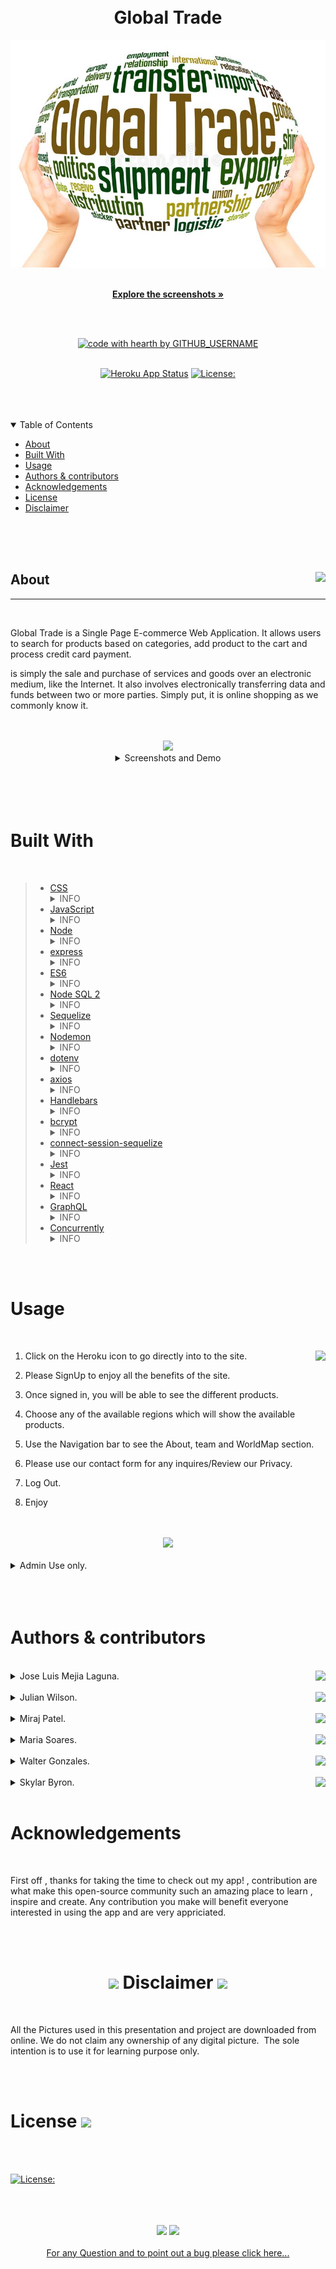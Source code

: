 <br/>
  <br/>





  
  <div align="center">
  
  # Global Trade


  <img src="./img/globaltrade.jpeg"/> 
  <br/>
  <br/>
  
  <a href="#about"><strong>Explore the screenshots »</strong></a>
  <br/>
  <br/>
  
  </div>
  
  
  
  <div align="center">
  <br/>
  


  [![code with hearth by GITHUB_USERNAME](https://img.shields.io/badge/%3C%2F%3E%20with%20%E2%99%A5%20by-miraj00--mejialaguna--juju69--walterlaw19--soaresmaria--skyllarb-ff1414.svg?style=flat-square)](https://github.com/miraj00/global-trade.git)
  <br/>
  <br/>

  [![Heroku App Status](https://img.shields.io/badge/%E2%86%91_Deploy_to-Heroku-7056bf.svg?style=flat)](https://still-eyrie-57534.herokuapp.com//)
  [![License:](https://img.shields.io/badge/License-MPL%202.0-brightgreen.svg)](https://opensource.org/licenses/MPL-2.0)
    
  </div>
  
  <br/>
    <br/>
  <br/>

  
  <details open="open">
  <summary>Table of Contents</summary>
  
  - [About](#about)
  - [Built With](#built-with)
  - [Usage](#Usage)
  - [Authors & contributors](#Authors--contributors)
  - [Acknowledgements](#Acknowledgements)
  - [License](#License) 
  - [Disclaimer](#Disclaimer) 
  
  </details>  
  
  <br/>
    <br/>
  <br/>

  
  ## <div>  About <img align="right" src="https://img.icons8.com/plasticine/100/000000/about.png"/></div>

  ---
  

  <br/>

 Global Trade is a Single Page E-commerce Web Application. It allows users to search for products based on categories, add product to the cart and process credit card payment. 

 is simply the sale and purchase of services and goods over an electronic medium, like the Internet.
It also involves electronically transferring data and funds between two or more parties. Simply put, it is online shopping as we commonly know it.

  <br/>
  <br/>

  <div align="center"><img src="https://img.icons8.com/fluency/48/000000/macbook-pictures.png"/></div>  

  
  <details align="center">
     <summary>Screenshots and Demo</summary>

  <br/> 
  
  <img src="./img/About.JPG"/> 
  <br/>
  <br/>
  <img src="./img/Product.JPG"/> 
  <br/>
  <br/>
  <img src="./img/Contact.JPG"/> 
  <br/>
  <br/>
  <img src="./img/Purchased.JPG"/> 
  <br/>
  <br/>
  <img src="./img/Shoppingcart.JPG"/> 
  <br/>
  <br/>
  <img src="./img/Signup.JPG"/> 
  <br/>
  <br/>
  <img src="./img/Team.JPG"/> 
  <br/>
  <img src="./img/worldmap.JPG">
  <br/>

  <br>
  <br>
  

 <a align="center" href= "https://www.awesomescreenshot.com/video/5448464?key=226c1ccf2356ce4a29794751df356d50"><img src="https://img.icons8.com/external-justicon-lineal-color-justicon/128/000000/external-video-notifications-justicon-lineal-color-justicon.png"/></a>

If you would like to watch the functionality of this application please, <a href= "https://www.awesomescreenshot.com/video/6121753?key=65433510f308e428dab9493229193b71">click here</a>

  </details>
  
  <br/>
  <br/>
  <br/>
  <br/>
  
  
  # Built With
  

  <br/>

> - <a href="https://www.w3schools.com/css/">CSS</a>
    <details>
        <summary>INFO</summary>
        <ul>
            <li> is a programming language used primarily by Web browsers to create a dynamic and interactive experience for the user
        </ul>
    </details> 
> - <a href="https://developer.mozilla.org/en-US/docs/Mozilla/Add-ons/WebExtensions/API">JavaScript</a>
    <details>
        <summary>INFO</summary>
            <ul>
                <li> language for describing the presentation of Web pages, including colors, layout, and fonts. It allows one to adapt the presentation to different types of devices, such as large screens, small screens, or printers. 
            </ul>
        </details> 
> - <a href="https://nodejs.org/en/">Node</a>
    <details>
        <summary>INFO</summary>
            <ul>
                <li> Node.js is an open-source and cross-platform JavaScript runtime environment. is primarily used for non-blocking, event-driven servers, due to its single-threaded nature. It's used for traditional web sites and back-end API services, but was designed with real-time, push-based architectures in mind.
            </ul>
        </details> 
> - <a href="https://www.tutorialspoint.com/nodejs/nodejs_express_framework.htm">express</a>
        <details>
            <summary>INFO</summary>
             <ul>
                <li> Express is to provide server-side logic for web and mobile applications, and as such it's used all over the place.
            </ul>
        </details>
> - <a href="https://www.w3schools.com/js/js_es6.asp">ES6</a>
    <details>
        <summary>INFO</summary>
             <ul>
                <li> JavaScript ES6 brings new syntax and new awesome features to make your code more modern and more readable. It allows you to write less code and do more. ES6 introduces us to many great features like arrow functions, template strings, class destruction, Modules… and more
            </ul>
        </details>    
> - <a href="https://www.npmjs.com/package/mysql2">Node SQL 2</a>
    <details>
        <summary>INFO</summary>
             <ul>
                <li>  it is the standard language for relational database management systems. SQL statements are used to perform tasks such as update data on a database, or retrieve data from a database.
            </ul>
        </details>
> - <a href="https://sequelize.org/v3/">Sequelize</a>
    <details>
        <summary>INFO</summary>
             <ul>
                <li> Sequelize is a powerful library in Javascript that makes it easy to manage a SQL database. Sequelize can layer over different protocols, but here we'll use PostgreSQL. At its core, Sequelize is an Object-Relational Mapper – meaning that it maps an object syntax onto our database schemas. Sequelize uses Node.
            </ul>
        </details>
> - <a href="https://www.npmjs.com/package/nodemon">Nodemon</a>
    <details>
        <summary>INFO</summary>
             <ul>
                <li> nodemon is a tool that helps develop node. js based applications by automatically restarting the node application when file changes in the directory are detected. nodemon does not require any additional changes to your code or method of development.
            </ul>
        </details>
> - <a href="https://www.npmjs.com/package/dotenv">dotenv</a>
    <details>
        <summary>INFO</summary>
             <ul>
                <li> dotenv allows you to separate secrets from your source code. This is useful in a collaborative environment (e.g., work, or open source) where you may not want to share your database login credentials with other people. Instead, you can share the source code while allowing other people to create their own 
            </ul>
        </details>
> - <a href="https://www.npmjs.com/package//axios">axios</a>
    <details>
        <summary>INFO</summary>
             <ul>
                <li> Axios is a Javascript library used to make HTTP requests from node.js or XMLHttpRequests from the browser and it supports the Promise API that is native to JS ES6. It can be used intercept HTTP requests and responses and enables client-side protection against XSRF. It also has the ability to cancel requests. 
            </ul>
        </details>
> - <a href="https://www.npmjs.com/package/express-session">Handlebars</a>
    <details>
        <summary>INFO</summary>
             <ul>
                <li> Handlebars is a simple templating language. It uses a template and an input object to generate HTML or other text formats. Handlebars templates look like regular text with embedded Handlebars expressions.
            </ul>
        </details>
> - <a href="https://www.npmjs.com/package/bcrypt">bcrypt</a>
    <details>
        <summary>INFO</summary>
             <ul>
                <li> Yhe bcrypt hashing function allows us to build a password security platform that scales with computation power and always hashes every password with a salt.
            </ul>
        </details>
> - <a href="https://www.npmjs.com/package/connect-session-sequelize">connect-session-sequelize</a>
    <details>
        <summary>INFO</summary>
             <ul>
                <li> A connect module based on a fork of sequelize-restful that adds a one level of associative capability to a restful API. It also lets you define which model should be exposed through this restful API.
            </ul>
    </details>
> - <a href="https://www.npmjs.com/package/jest">Jest</a>
    <details>
        <summary>INFO</summary>
             <ul>
                <li> Jest is an open-source testing framework built on JavaScript, designed majorly to work with React and React Native based web applications. Often, unit tests are not very useful when run on the frontend of any software. This is mostly because unit tests for the front-end require extensive, time-consuming configuration.
            </ul>
    </details>
> - <a href= "https://reactjs.org">React</a>
    <details>
        <summary>INFO</summary>
        <ul>
        <li>React.js is an open-source JavaScript library that is used for building user interfaces specifically for single-page applications. It’s used for handling the view layer for web and mobile apps. React also allows us to create reusable UI components. React was first created by Jordan Walke, a software engineer working for Facebook. React first deployed on Facebook’s newsfeed in 2011 and on Instagram.com in 2012.
    </ul>
    </details>
> - <a href= "https://graphql.org">GraphQL </a>
    <details>
        <summary>INFO</Summary>
        <ul>
        <li>React.js is an open-source JavaScript library that is used for building user interfaces specifically for single-page applications. It’s used for handling the view layer for web and mobile apps. React also allows us to create reusable UI components. React was first created by Jordan Walke, a software engineer working for Facebook. React first deployed on Facebook’s newsfeed in 2011 and on Instagram.com in 2012.
    </ul>
    </details>
> - <a href= "https://dev.to/tylerlwsmith/exiting-node-js-when-programmatically-using-concurrently-to-run-multiple-scripts-1o78">Concurrently </a> 
    <details>
       <Summary>INFO</Summary>
       <ul>
       <li> Concurrently is a Node package that allows you to run multiple scripts at the same time in Node.js. It's especially useful if you want to run your app's front-end and back-end from a single NPM command.
Concurrently also has a Node API to start concurrent processes programmatically from within a script file. However, if you use concurrently programmatically, it may be unclear how to make sure everything shuts down cleanly when you kill the process in your command line.
   </ul>


  <br/>
  <br/>
  
  #  Usage 
  

  <br/>
    

   1. Click on the Heroku icon to go directly into to the site.<a href="https://still-eyrie-57534.herokuapp.com/" ><img src="https://www.vectorlogo.zone/logos/heroku/heroku-ar21.svg" height="45px"   align="right"/> </a>


   2. Please SignUp to enjoy all the benefits of the site.
   3. Once signed in, you will be able to see the different products.
   4. Choose any of the available regions which will show the available products.
   5. Use the Navigation bar to see the About, team and WorldMap section.
   6. Please use our contact form for any inquires/Review our Privacy.
   7. Log Out.
   8. Enjoy  

  
  <br/>
  <br/>

  <div align="center">
  <img  src="https://img.icons8.com/external-itim2101-flat-itim2101/64/000000/external-administrator-internet-of-things-itim2101-flat-itim2101.png"/>
  </div>

  <br>

 <details >
    <summary>Admin Use only.  </summary>
        <ul>
            <li> Please make sure you are logged in, to be able to make changes on the DataBase.
            https://still-eyrie-57534.herokuapp.com/
 </details>

  <br/>

  <br/>
  <br/>
  
  
  #  Authors & contributors
  

  <br/>



   <details>
  <summary>Jose Luis Mejia Laguna.  <a href="https://github.com/mejialaguna?tab=repositories"  ><img src="https://img.icons8.com/clouds/32/000000/github.png" align="right"/> </a></summary>
    <ul>
        <li> Queries, Mutation, all backend Server side
    </ul>  
  
  </details>

  <br/>


   <details>
  <summary>Julian Wilson.  <a href="https://github.com/juju669?tab=repositories"  ><img src="https://img.icons8.com/clouds/32/000000/github.png" align="right"/></a></summary>
    <ul>
        <li> Connected backend and front end
    </ul>  
  
  </details>

  <br/>


   <details>
  <summary> Miraj Patel. <a href="https://github.com/miraj00?tab=repositories"  ><img src="https://img.icons8.com/clouds/32/000000/github.png" align="right"/></a></summary>
    <ul>
        <li> All front end 
    </ul> 
  
  </details>  

  <br/> 
 

  

  <details>
  <summary>Maria Soares.  <a href="https://github.com/soaresmaria?tab=repositories"  ><img src="https://img.icons8.com/clouds/32/000000/github.png" align="right"/></a></summary>
    <ul>
        <li> Wild Card (helped every one)
    </ul>  
  
  </details> 

  <br/>
 
  <details>
  <summary>Walter Gonzales.  <a href="https://github.com/walterlaw19?tab=repositories"  ><img src="https://img.icons8.com/clouds/32/000000/github.png" align="right"/> </a></summary>
    <ul>
        <li> Added World Map to Function to sidebar assited front end backend
    </ul>  
  
  </details>

  <br/>

  <details>
  <summary> Skylar Byron. <a href= "https://github.com/skyllarb?tab=repositories"><img src="https://img.icons8.com/clouds/32/000000/github.png" align="right"/> </a>
  </summary>
  <ul>
  <li> Wild Card (helped everyone)
  </ul>

</details>

  <br/>



  # Acknowledgements
  

  <br/>

First off , thanks for taking the time to check out my app! , contribution are what make this open-source community such an amazing place to learn , inspire and create. Any contribution you make will benefit everyone interested in using the app and are very appriciated.



  <br/>
  <br/>
  

  # <div align="center"> <img src="https://img.icons8.com/officel/40/000000/disclaimer.png" /> Disclaimer <img src="https://img.icons8.com/fluency/48/000000/disclaimer.png"/></div>
  
  </br>


  
  All the Pictures used in this presentation and project are downloaded from online.​ We do not claim any ownership of any digital picture. ​
    The sole intention is to use it for learning purpose only.
     
 
   <br/>
   <br/>

  
  # License <img src="https://img.icons8.com/external-inipagistudio-lineal-color-inipagistudio/80/000000/external-license-school-counseling-inipagistudio-lineal-color-inipagistudio.png"/>
  
  <br/>



  <br>

 [![License:](https://img.shields.io/badge/License-MPL%202.0-brightgreen.svg)](https://opensource.org/licenses/MPL-2.0)

 <br/>
 <br/>
 <br/>

 <div align="center">
  <img src="https://img.icons8.com/external-vitaliy-gorbachev-lineal-vitaly-gorbachev/60/000000/external-question-online-learning-vitaliy-gorbachev-lineal-vitaly-gorbachev.png"/>
<img src="https://img.icons8.com/external-inipagistudio-lineal-color-inipagistudio/64/000000/external-bugs-summer-at-home-inipagistudio-lineal-color-inipagistudio.png"/>
</div>

<br/>
<div align="center">
<a href="https://github.com/miraj00/global-trade/issues/">For any Question and to point out a bug please click here...</a> 
</div>